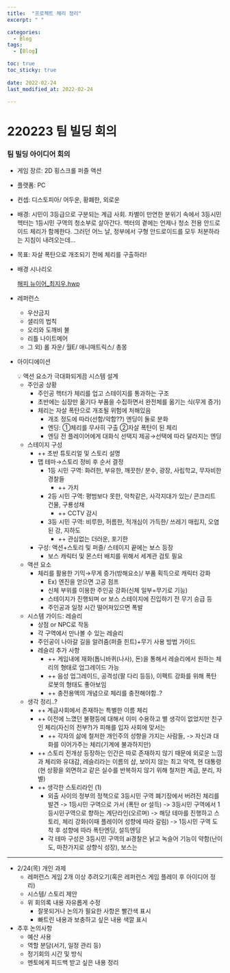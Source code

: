 ```yaml
---
title:  "프로젝트 체리 정리"
excerpt: " "

categories:
  - Blog
tags:
  - [Blog]

toc: true
toc_sticky: true
 
date: 2022-02-24
last_modified_at: 2022-02-24

--- 
```


# 220223 팀 빌딩 회의

### 팀 빌딩 아이디어 회의

- 게임 장르: 2D 횡스크롤 퍼즐 액션
- 플랫폼: PC
- 컨셉: 디스토피아/ 어두운, 황폐한, 외로운
- 배경: 시민이 3등급으로 구분되는 계급 사회. 차별이 만연한 분위기 속에서 3등시민 헥터는 1등시민 구역의 청소부로 살아간다. 헥터의 곁에는 언제나 청소 전용 안드로이드 체리가 함께한다. 그러던 어느 날, 정부에서 구형 안드로이드를 모두 처분하라는 지침이 내려오는데...
- 목표: 자살 폭탄으로 개조되기 전에 체리를 구출하라!
- 배경 시나리오

    [해피 뉴이어_최지우.hwp](https://s3-us-west-2.amazonaws.com/secure.notion-static.com/ad0ec4d1-9d82-4b89-add6-c3b9fa03b19f/해피_뉴이어_최지우.hwp)

- 레퍼런스
  - 우산금지
  - 샐리의 법칙
  - 오리와 도깨비 불
  - 리틀 나이트메어
  - 그 외) 롤 자운/ 월E/ 애니매트릭스/ 총몽
- 아이디에이션

    <aside>
    💡 액션 요소가 극대화되게끔 시스템 설계

    </aside>

  - 주인공 상황
    - 주인공 헥터가 체리를 업고 스테이지를 통과하는 구조
    - 초반에는 심장만 옮기다 부품을 수집하면서 완전체를 옮기는 식(무게 증가)
    - 체리는 자살 폭탄으로 개조될 위험에 처해있음
      - 개조 정도에 따라(선함/악함??) 엔딩이 둘로 분화
      - 엔딩: ①체리를 무사히 구출 ②자살 폭탄이 된 체리
      - 엔딩 전 플레이어에게 대화식 선택지 제공→선택에 따라 달라지는 엔딩
  - 스테이지 구성
      - ++ 초반 튜토리얼 및 스토리 설명
    - 맵 테마→스토리 정비 후 순서 결정
      - 1등 시민 구역: 화려한, 부유한, 깨끗한/ 분수, 광장, 사립학교, 무자비한 경찰들
        - ++ 가치
      - 2등 시민 구역: 평범보다 못한, 악착같은, 사각지대가 있는/ 콘크리트 건물, 구룡성채 
        - ++ CCTV 감시
      - 3등 시민 구역: 비루한, 허름한, 적개심이 가득한/ 쓰레기 매립지, 오염된 강, 지하도
        - ++ 관심없는 더러운, 포기한
    - 구성: 액션+스토리 및 퍼즐/ 스테이지 끝에는 보스 등장
      - 보스 캐릭터 및 몬스터 배치를 위해서 세계관 검토 필요
  - 액션 요소
    - 체리를 활용한 기믹→무게 증가(방해요소)/ 부품 획득으로 캐릭터 강화
      - Ex) 엔진을 얻으면 고공 점프
      - 신체 부위를 이용한 주인공 강화(신체 일부=무기로 기능)
      - 스테이지가 진행되며 or 보스 스테이지에 진입하기 전 무기 승급 등
      - 주인공과 일정 시간 떨어져있으면 폭발
  - 시스템 가이드: 레슬리
    - 상점 or NPC로 작동
    - 각 구역에서 만나볼 수 있는 레슬리
    - 주인공이 나아갈 길을 알려줌(퍼즐 힌트)+무기 사용 방법 가이드
    - 레슬리 추가 사항
      - ++ 게임내에 재화(톱니바퀴(나사), 돈)을 통해서 레슬리에서 원하는 체리의 형태로 업그레이드 가능
      - ++ 음성 업그레이드, 공격성(팔 다리 등등), 이펙트 강화를 위해 폭탄 로봇의 형태도 좋아보임
      - ++ 충전용액의 개념으로 체리를 충전해야함..?
  - 생각 정리..?
      - ++ 계급사회에서 존재하는 특별한 이름 체리
      - ++ 이전에 느꼈던 불평등에 대해서 이미 수용하고 별 생각이 없었지만 친구인 체리(자신의 전부?)가 피해를 입자 사회에 맞서는
        - ++ 각자의 삶에 철저한 개인주의 성향을 가지는 사람들, -> 자신과 대화를 이어가주는 체리(기계에 불과하지만)
      - ++ 스토리 전개상 등장하는 인간은 따로 존재하지 않기 때문에 외로운 느낌과 체리와 유대감, 레슬리라는 이름의 샵, 보이지 않는 최고 악역, 현 대통령(현 상황을 외면하고 같은 실수를 반복하지 않기 위해 철저한 계급, 분리, 차별)
      - ++ 생각한 스토리라인 (1) 
        - 외출 사이의 정부의 정책으로 3등시민 구역 폐기장에서 버려진 체리를 발견 -> 1등시민 구역으로 가서 (폭탄 or 설득) -> 3등시민 구역에서 1등시민구역으로 향하는 계단라인(오르며) -> 해당 테마를 진행하고 스토리, 체리 강화(이때 플레이어 성향에 따라 갈림) -> 1등시민 구역 도착 후 성향에 따라 폭탄엔딩, 설득엔딩
        - 각 테마 구성은 3등시민 구역의 ai경찰은 낡고 녹슬어 기능이 약함(난이도, 마찬가지로 상향식 성장), 보스는 

---

- 2/24(목) 개인 과제
  - 레퍼런스 게임 2개 이상 추려오기(혹은 레퍼런스 게임 플레이 후 아이디어 정리)
  - 시스템/ 스토리 제안
  - 위 회의록 내용 자유롭게 수정
    - 잘못되거나 논의가 필요한 사항은 빨간색 표시
    - 빠트린 내용과 보충하고 싶은 내용 색깔 표시
- 추후 논의사항
  - 예산 사용
  - 역할 분담(서기, 일정 관리 등)
  - 정기회의 시간 및 방식
  - 멘토에게 피드백 받고 싶은 내용 정리
